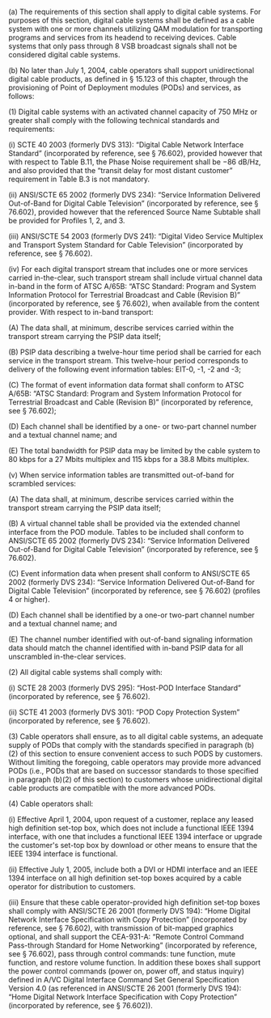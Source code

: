 (a) The requirements of this section shall apply to digital cable systems. For purposes of this section, digital cable systems shall be defined as a cable system with one or more channels utilizing QAM modulation for transporting programs and services from its headend to receiving devices. Cable systems that only pass through 8 VSB broadcast signals shall not be considered digital cable systems.

(b) No later than July 1, 2004, cable operators shall support unidirectional digital cable products, as defined in § 15.123 of this chapter, through the provisioning of Point of Deployment modules (PODs) and services, as follows:

(1) Digital cable systems with an activated channel capacity of 750 MHz or greater shall comply with the following technical standards and requirements:

(i) SCTE 40 2003 (formerly DVS 313): “Digital Cable Network Interface Standard” (incorporated by reference, see § 76.602), provided however that with respect to Table B.11, the Phase Noise requirement shall be −86 dB/Hz, and also provided that the “transit delay for most distant customer” requirement in Table B.3 is not mandatory.

(ii) ANSI/SCTE 65 2002 (formerly DVS 234): “Service Information Delivered Out-of-Band for Digital Cable Television” (incorporated by reference, see § 76.602), provided however that the referenced Source Name Subtable shall be provided for Profiles 1, 2, and 3.

(iii) ANSI/SCTE 54 2003 (formerly DVS 241): “Digital Video Service Multiplex and Transport System Standard for Cable Television” (incorporated by reference, see § 76.602).

(iv) For each digital transport stream that includes one or more services carried in-the-clear, such transport stream shall include virtual channel data in-band in the form of ATSC A/65B: “ATSC Standard: Program and System Information Protocol for Terrestrial Broadcast and Cable (Revision B)” (incorporated by reference, see § 76.602), when available from the content provider. With respect to in-band transport:

(A) The data shall, at minimum, describe services carried within the transport stream carrying the PSIP data itself;

(B) PSIP data describing a twelve-hour time period shall be carried for each service in the transport stream. This twelve-hour period corresponds to delivery of the following event information tables: EIT-0, -1, -2 and -3;
              

(C) The format of event information data format shall conform to ATSC A/65B: “ATSC Standard: Program and System Information Protocol for Terrestrial Broadcast and Cable (Revision B)” (incorporated by reference, see § 76.602);

(D) Each channel shall be identified by a one- or two-part channel number and a textual channel name; and

(E) The total bandwidth for PSIP data may be limited by the cable system to 80 kbps for a 27 Mbits multiplex and 115 kbps for a 38.8 Mbits multiplex.

(v) When service information tables are transmitted out-of-band for scrambled services:

(A) The data shall, at minimum, describe services carried within the transport stream carrying the PSIP data itself;

(B) A virtual channel table shall be provided via the extended channel interface from the POD module. Tables to be included shall conform to ANSI/SCTE 65 2002 (formerly DVS 234): “Service Information Delivered Out-of-Band for Digital Cable Television” (incorporated by reference, see § 76.602).

(C) Event information data when present shall conform to ANSI/SCTE 65 2002 (formerly DVS 234): “Service Information Delivered Out-of-Band for Digital Cable Television” (incorporated by reference, see § 76.602) (profiles 4 or higher).

(D) Each channel shall be identified by a one-or two-part channel number and a textual channel name; and

(E) The channel number identified with out-of-band signaling information data should match the channel identified with in-band PSIP data for all unscrambled in-the-clear services.

(2) All digital cable systems shall comply with:

(i) SCTE 28 2003 (formerly DVS 295): “Host-POD Interface Standard” (incorporated by reference, see § 76.602).

(ii) SCTE 41 2003 (formerly DVS 301): “POD Copy Protection System” (incorporated by reference, see § 76.602).

(3) Cable operators shall ensure, as to all digital cable systems, an adequate supply of PODs that comply with the standards specified in paragraph (b)(2) of this section to ensure convenient access to such PODS by customers. Without limiting the foregoing, cable operators may provide more advanced PODs (i.e., PODs that are based on successor standards to those specified in paragraph (b)(2) of this section) to customers whose unidirectional digital cable products are compatible with the more advanced PODs.

(4) Cable operators shall:

(i) Effective April 1, 2004, upon request of a customer, replace any leased high definition set-top box, which does not include a functional IEEE 1394 interface, with one that includes a functional IEEE 1394 interface or upgrade the customer's set-top box by download or other means to ensure that the IEEE 1394 interface is functional.

(ii) Effective July 1, 2005, include both a DVI or HDMI interface and an IEEE 1394 interface on all high definition set-top boxes acquired by a cable operator for distribution to customers.

(iii) Ensure that these cable operator-provided high definition set-top boxes shall comply with ANSI/SCTE 26 2001 (formerly DVS 194): “Home Digital Network Interface Specification with Copy Protection” (incorporated by reference, see § 76.602), with transmission of bit-mapped graphics optional, and shall support the CEA-931-A: “Remote Control Command Pass-through Standard for Home Networking” (incorporated by reference, see § 76.602), pass through control commands: tune function, mute function, and restore volume function. In addition these boxes shall support the power control commands (power on, power off, and status inquiry) defined in A/VC Digital Interface Command Set General Specification Version 4.0 (as referenced in ANSI/SCTE 26 2001 (formerly DVS 194): “Home Digital Network Interface Specification with Copy Protection” (incorporated by reference, see § 76.602)).


